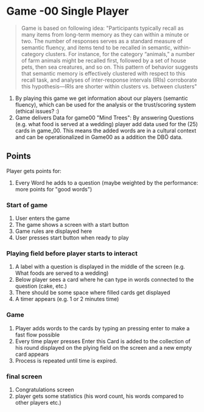 # Game -00 Single Player

>Game is based on following idea: "Participants typically recall as many items from long-term memory as they can within a minute or two.
The number of responses serves as a standard measure of semantic fluency, and items tend to be recalled in semantic, within-category
clusters. For instance, for the category “animals,” a number of farm animals might be recalled first, followed by a set of house pets,
then sea creatures, and so on. This pattern of behavior suggests that semantic memory is effectively clustered with respect to this
recall task, and analyses of inter-response intervals (IRIs) corroborate this hypothesis—IRIs are shorter within clusters vs. between
clusters"

1. By playing this game we get information about our players (semantic fluency), which can be used for the analysis or the trust/scoring
system (ethical issues? :)
2. Game delivers Data for game00 "Mind Trees": By answering Questions (e.g. what food is served at a wedding) player add data used
for the (25) cards in game_00. This means the added words are in a cultural context and can be operationalized in Game00 as a addition the DBÖ data.

## Points

Player gets points for:

1. Every Word he adds to a question (maybe weighted by the performance: more points for "good words")

### Start of game
1. User enters the game
2. The game shows a screen with a start button
3. Game rules are displayed here
4. User presses start button when ready to play

### Playing field before player starts to interact
1. A label with a question is displayed in the middle of the screen (e.g. What foods are served to a wedding)
2. Below player sees a card where he can type in words connected to the question (cake, etc.)
3. There should be some space where filled cards get displayed
3. A timer appears (e.g. 1 or 2 minutes time)


### Game

1. Player adds words to the cards by typing an pressing enter to make a fast flow possible
2. Every time player presses Enter this Card is added to the collection of his round displayed on the plying field on the screen and a new empty card appears
3. Process is repeated until time is expired.

### final screen
1. Congratulations screen
2. player gets some statistics (his word count, his words compared to other players etc.)
